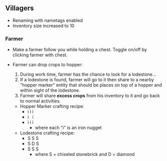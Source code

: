 ## Villagers
- Renaming with nametags enabled
- Inventory size increased to 10

### Farmer
- Make a farmer follow you while holding a chest. Toggle on/off by clicking farmer with chest.
- Farmer can drop crops to hopper:
  1. During work time, farmer has the chance to look for a lodestone...
  2. If a lodestone is found, farmer will go to it then share to a nearby "hopper marker" entity that should be places on top of a hopper and within sight of the lodestone.
  3. Farmer will share **excess crops** from his inventory to it and go back to normal activities.
   
  - Hopper Marker crafting recipe:
    - i&nbsp;i&nbsp;i
    - i&nbsp;&nbsp;&nbsp;i
    - i&nbsp;i&nbsp;i
      - where each "i" is an iron nugget
  - Lodestone crafting recipe:
    - S&nbsp;S&nbsp;S
    - S&nbsp;D&nbsp;S
    - S&nbsp;S&nbsp;S
      - where S = chiseled stonebrick and D = diamond